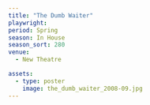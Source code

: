 ```yaml
---
title: "The Dumb Waiter"
playwright:
period: Spring
season: In House
season_sort: 280
venue:
  - New Theatre

assets:
  - type: poster
    image: the_dumb_waiter_2008-09.jpg
---
```

